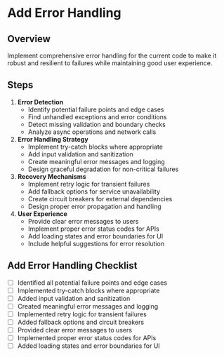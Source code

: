 # Add Error Handling

## Overview

Implement comprehensive error handling for the current code to make it robust and resilient to failures while maintaining good user experience.

## Steps

1. **Error Detection**
    - Identify potential failure points and edge cases
    - Find unhandled exceptions and error conditions
    - Detect missing validation and boundary checks
    - Analyze async operations and network calls
2. **Error Handling Strategy**
    - Implement try-catch blocks where appropriate
    - Add input validation and sanitization
    - Create meaningful error messages and logging
    - Design graceful degradation for non-critical failures
3. **Recovery Mechanisms**
    - Implement retry logic for transient failures
    - Add fallback options for service unavailability
    - Create circuit breakers for external dependencies
    - Design proper error propagation and handling
4. **User Experience**
    - Provide clear error messages to users
    - Implement proper error status codes for APIs
    - Add loading states and error boundaries for UI
    - Include helpful suggestions for error resolution

## Add Error Handling Checklist

- [ ] Identified all potential failure points and edge cases
- [ ] Implemented try-catch blocks where appropriate
- [ ] Added input validation and sanitization
- [ ] Created meaningful error messages and logging
- [ ] Implemented retry logic for transient failures
- [ ] Added fallback options and circuit breakers
- [ ] Provided clear error messages to users
- [ ] Implemented proper error status codes for APIs
- [ ] Added loading states and error boundaries for UI
